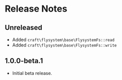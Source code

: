 # Release Notes

## Unreleased

- Added `craft\flysystem\base\FlysystemFs::read`
- Added `craft\flysystem\base\FlysystemFs::write`

## 1.0.0-beta.1

- Initial beta release.
